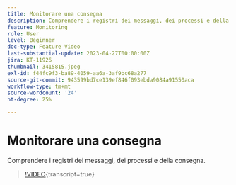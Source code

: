 ```yaml
---
title: Monitorare una consegna
description: Comprendere i registri dei messaggi, dei processi e della consegna.
feature: Monitoring
role: User
level: Beginner
doc-type: Feature Video
last-substantial-update: 2023-04-27T00:00:00Z
jira: KT-11926
thumbnail: 3415815.jpeg
exl-id: f44fc9f3-ba89-4059-aa6a-3af9bc68a277
source-git-commit: 943599bd7ce139ef846f093ebda9084a91550aca
workflow-type: tm+mt
source-wordcount: '24'
ht-degree: 25%

---
```


# Monitorare una consegna

Comprendere i registri dei messaggi, dei processi e della consegna.

>[!VIDEO](https://video.tv.adobe.com/v/3415815/?learn=on){transcript=true}

